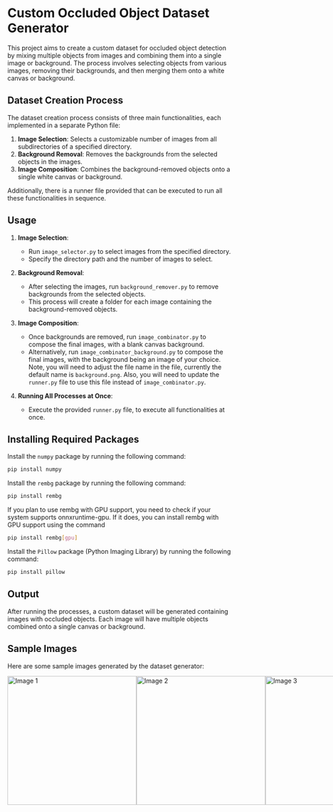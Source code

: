 # Custom Occluded Object Dataset Generator

This project aims to create a custom dataset for occluded object detection by mixing multiple objects from images and combining them into a single image or background. The process involves selecting objects from various images, removing their backgrounds, and then merging them onto a white canvas or background.

## Dataset Creation Process

The dataset creation process consists of three main functionalities, each implemented in a separate Python file:

1. **Image Selection**: Selects a customizable number of images from all subdirectories of a specified directory.
2. **Background Removal**: Removes the backgrounds from the selected objects in the images.
3. **Image Composition**: Combines the background-removed objects onto a single white canvas or background.

Additionally, there is a runner file provided that can be executed to run all these functionalities in sequence.

## Usage

1. **Image Selection**:
   - Run `image_selector.py` to select images from the specified directory.
   - Specify the directory path and the number of images to select.

2. **Background Removal**:
   - After selecting the images, run `background_remover.py` to remove backgrounds from the selected objects.
   - This process will create a folder for each image containing the background-removed objects.

3. **Image Composition**:
   - Once backgrounds are removed, run `image_combinator.py` to compose the final images, with a blank canvas background.
   - Alternatively, run `image_combinator_background.py` to compose the final images, with the background being an image of your choice. Note, you will need to adjust the file name in the file, currently the default name is `background.png`. Also, you will need to update the `runner.py` file to use this file instead of `image_combinator.py`.

4. **Running All Processes at Once**:
   - Execute the provided `runner.py` file, to execute all functionalities at once.

## Installing Required Packages

Install the `numpy` package by running the following command:
```bash
pip install numpy
```

Install the `rembg` package by running the following command:
```bash
pip install rembg
```
If you plan to use rembg with GPU support, you need to check if your system supports onnxruntime-gpu. If it does, you can install rembg with GPU support using the command 
```bash
pip install rembg[gpu]
```

Install the `Pillow` package (Python Imaging Library) by running the following command:
```bash
pip install pillow
```

## Output

After running the processes, a custom dataset will be generated containing images with occluded objects. Each image will have multiple objects combined onto a single canvas or background.

## Sample Images
Here are some sample images generated by the dataset generator:

<div style="display: flex; justify-content: space-around;">
    <img width="290" alt="Image 1" src="https://github.com/shialis/OccludedDatabase/assets/126681215/b8d64e60-ed40-475b-839b-ef619d4b3618">
    <img width="290" alt="Image 2" src="https://github.com/shialis/OccludedDatabase/assets/126681215/ae5a28b8-8df9-4f30-aa9d-a7ae82fbace3">
    <img width="290" alt="Image 3" src="https://github.com/shialis/OccludedDatabase/assets/126681215/c32f4c5f-ab0e-4052-b4b5-7c8e899c00f5">
</div>
